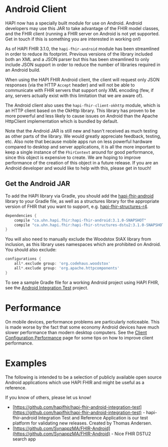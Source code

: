 # Android Client

HAPI now has a specially built module for use on Android. Android developers may use this JAR to take advantage of the FHIR model classes, and the FHIR client (running a FHIR server on Android is not yet supported. Get in touch if this is something you are interested in working on!)

As of HAPI FHIR 3.1.0, the <code>hapi-fhir-android</code> module has been streamlined in order to reduce its footprint. Previous versions of the library included both an XML and a JSON parser but this has been streamlined to only include JSON support in order to reduce the number of libraries required in an Android build.

When using the HAPI FHIR Android client, the client will request only JSON responses (via the HTTP <code>Accept</code> header) and will not be able to communicate with FHIR servers that support only XML encoding (few, if any, servers actually exist	with this limitation that we are aware of).

The Android client also uses the <code>hapi-fhir-client-okhttp</code> module, which is an HTTP client based on the OkHttp library. This library has proven to be	more powerful and less likely to cause issues on Android than the Apache HttpClient implementation which is bundled by default.

Note that the Android JAR is still new and hasn't received as much testing as other parts of the library. We would greatly appreciate feedback, testing, etc. Also note that because mobile apps run on less powerful hardware compared to desktop and server applications, it is all the more important to keep a single instance of the `FhirContext` around for good performance, since this object is expensive to create. We are hoping to improve performance of the creation of this object in a future release. If you are an Android developer and would like to help with this, please get in touch!

## Get the Android JAR

To add the HAPI library via Gradle, you should add the [hapi-fhir-android](https://search.maven.org/search?q=g:ca.uhn.hapi.fhir%20AND%20a:hapi-fhir-android&core=gav) library to your Gradle file, as well as a structures library for the appropriate version of FHIR that you want to support, e.g. [hapi-fhir-structures-r4](https://search.maven.org/search?q=g:ca.uhn.hapi.fhir%20AND%20a:hapi-fhir-structures-r4&core=gav).

```groovy
dependencies {
    compile "ca.uhn.hapi.fhir:hapi-fhir-android:3.1.0-SNAPSHOT"
    compile "ca.uhn.hapi.fhir:hapi-fhir-structures-dstu2:3.1.0-SNAPSHOT"
}
```

You will also need to manually exclude the Woodstox StAX library from inclusion, as this library uses namespaces which are prohibited on Android. You should also exclude:

```groovy
configurations {
    all*.exclude group: 'org.codehaus.woodstox'
    all*.exclude group: 'org.apache.httpcomponents'
}
```

To see a sample Gradle file for a working Android project using HAPI FHIR, see the [Android Integration Test](https://github.com/hapifhir/hapi-fhir-android-integration-test) project.

# Performance

On mobile devices, performance problems are particularly noticeable. This is made worse by the fact that some economy Android devices have much slower performance than modern desktop computers. See the [Client Configuration Performance](/docs/client/rest_client_http_config.html#performance) page for some tips on how to improve client performance.

# Examples

The following is intended to be a selection of publicly available open source Android applications which use HAPI FHIR and might be useful as a reference.

If you know of others, please let us know!

* [https://github.com/hapifhir/hapi-fhir-android-integration-test](https://github.com/hapifhir/hapi-fhir-android-integration-test) - hapi-fhir-android Integration Test and Reference Application is our test platform for validating new releases. Created by Thomas Andersen.
* [https://github.com/SynappzMA/FHIR-Android](https://github.com/SynappzMA/FHIR-Android) - Nice FHIR DSTU2 search app
